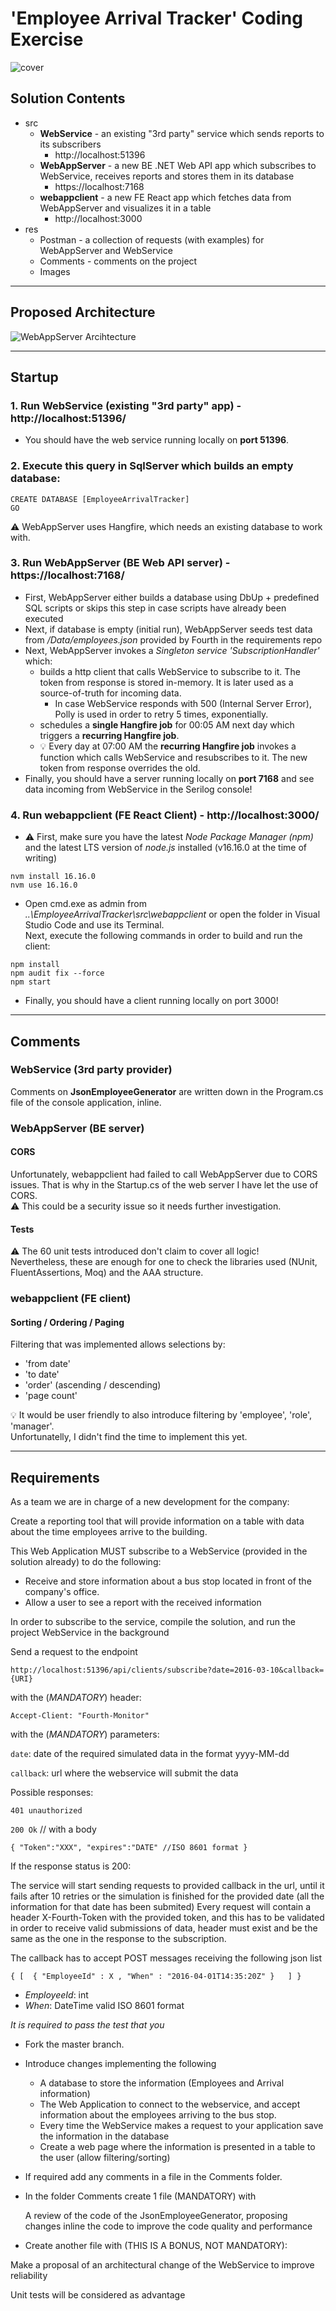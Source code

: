 # 'Employee Arrival Tracker' Coding Exercise

![cover](res/Images/cover.png)

## Solution Contents

- src
    - **WebService** - an existing "3rd party" service which sends reports to its subscribers
        - http://localhost:51396
    - **WebAppServer** - a new BE .NET Web API app which subscribes to WebService, receives reports and stores them in its database
        - https://localhost:7168
    - **webappclient** - a new FE React app which fetches data from WebAppServer and visualizes it in a table
        - http://localhost:3000
- res
    - Postman - a collection of requests (with examples) for WebAppServer and WebService
    - Comments - comments on the project
	- Images

---

## Proposed Architecture

![WebAppServer Arcihtecture](res/Images/WebAppServer_Architecture.jpg)

---

## Startup

### 1. Run **WebService** (existing "3rd party" app) - http://localhost:51396/
- You should have the web service running locally on **port 51396**.

### 2. Execute this query in SqlServer which builds an empty database:
```
CREATE DATABASE [EmployeeArrivalTracker]
GO
```
⚠️ WebAppServer uses Hangfire, which needs an existing database to work with.

### 3. Run **WebAppServer** (BE Web API server) - https://localhost:7168/
- First, WebAppServer either builds a database using DbUp + predefined SQL scripts or skips this step in case scripts have already been executed
- Next, if database is empty (initial run), WebAppServer seeds test data from */Data/employees.json* provided by Fourth in the requirements repo
- Next, WebAppServer invokes a *Singleton service 'SubscriptionHandler'* which:
    - builds a http client that calls WebService to subscribe to it. The token from response is stored in-memory. It is later used as a source-of-truth for incoming data.
        - In case WebService responds with 500 (Internal Server Error), Polly is used in order to retry 5 times, exponentially. 
    - schedules a **single Hangfire job** for 00:05 AM next day which triggers a **recurring Hangfire job**.  
    - 💡 Every day at 07:00 AM the **recurring Hangfire job** invokes a function which calls WebService and resubscribes to it. The new token from response overrides the old.
- Finally, you should have a server running locally on **port 7168** and see data incoming from WebService in the Serilog console!

### 4. Run **webappclient** (FE React Client) - http://localhost:3000/
- ⚠️ First, make sure you have the latest *Node Package Manager (npm)* and the latest LTS version of *node.js* installed (v16.16.0 at the time of writing)
```
nvm install 16.16.0
nvm use 16.16.0
```
- Open cmd.exe as admin from *..\EmployeeArrivalTracker\src\webappclient* or open the folder in Visual Studio Code and use its Terminal.  
Next, execute the following commands in order to build and run the client:
```
npm install
npm audit fix --force
npm start
```
- Finally, you should have a client running locally on port 3000!
---

## Comments

### **WebService (3rd party provider)**

Comments on **JsonEmployeeGenerator** are written down in the Program.cs file of the console application, inline.

### **WebAppServer (BE server)**

#### **CORS**
Unfortunately, webappclient had failed to call WebAppServer due to CORS issues. That is why in the Startup.cs of the web server I have let the use of CORS.  
⚠️ This could be a security issue so it needs further investigation.

#### **Tests**
⚠️ The 60 unit tests introduced don't claim to cover all logic!  
Nevertheless, these are enough for one to check the libraries used (NUnit, FluentAssertions, Moq) and the AAA structure.

### **webappclient (FE client)**

#### **Sorting / Ordering / Paging**
Filtering that was implemented allows selections by:
- 'from date'
- 'to date'
- 'order' (ascending / descending)
- 'page count'  

💡 It would be user friendly to also introduce filtering by 'employee', 'role', 'manager'.  
Unfortunatelly, I didn't find the time to implement this yet.

---

## Requirements

As a team we are in charge of a new development for the company:

Create a reporting tool that will provide information on a table with data about the time employees arrive to the building.

This Web Application MUST subscribe to a WebService (provided in the solution already) to do the following:
- Receive and store information about a bus stop located in front of the company's office.
- Allow a user to see a report with the received information

In order to subscribe to the service, compile the solution, and run the project WebService in the background

Send a request to the endpoint

`http://localhost:51396/api/clients/subscribe?date=2016-03-10&callback={URI}`

with the (*MANDATORY*) header:

`Accept-Client: "Fourth-Monitor"`

with the (*MANDATORY*) parameters:

`date`: date of the required simulated data in the format yyyy-MM-dd

`callback`: url where the webservice will submit the data

Possible responses:

`401 unauthorized`

`200 Ok` // with a body

`{
	"Token":"XXX",
	"expires":"DATE" //ISO 8601 format
}`

If the response status is 200:

The service will start sending requests to provided callback in the url, until it fails after 10 retries or the simulation is finished for the provided date (all the information for that date has been submited)
Every request will contain a header X-Fourth-Token with the provided token, and this has to be validated in order to receive valid submissions of data, header must exist and be the same as the one in the response to the subscription.

The callback has to accept POST messages receiving the following json list

`{
	[  { "EmployeeId" : X , "When" : "2016-04-01T14:35:20Z" }	]
}`

- *EmployeeId*: int
- *When*: DateTime valid ISO 8601 format

*It is required to pass the test that you*

- Fork the master branch.
- Introduce changes implementing the following
    - A database to store the information (Employees and Arrival information)
    - The Web Application to connect to the webservice, and accept information about the employees arriving to the bus stop.
     - Every time the WebService makes a request to your application save the information in the database
     - Create a web page where the information is presented in a table to the user (allow filtering/sorting)
- If required add any comments in a file in the Comments folder.

- In the folder Comments create 1 file (MANDATORY) with

	A review of the code of the JsonEmployeeGenerator, proposing changes inline the code to improve the code quality and performance

- Create another file with (THIS IS A BONUS, NOT MANDATORY):

Make a proposal of an architectural change of the WebService to improve reliability

Unit tests will be considered as advantage
